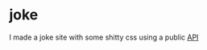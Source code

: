 # joke
I made a joke site with some shitty css using a public  <a href="https://sv443.net/jokeapi/v2/"> API<a>
